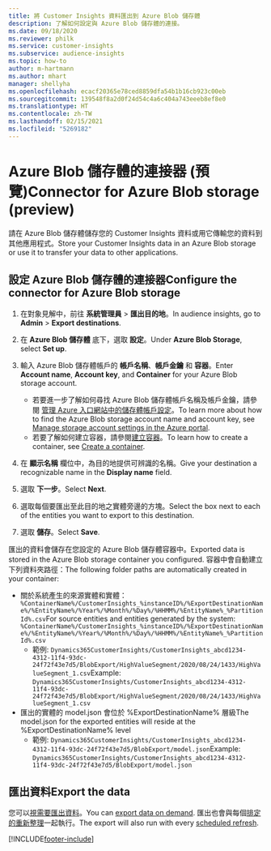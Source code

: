 ```yaml
---
title: 將 Customer Insights 資料匯出到 Azure Blob 儲存體
description: 了解如何設定與 Azure Blob 儲存體的連接。
ms.date: 09/18/2020
ms.reviewer: philk
ms.service: customer-insights
ms.subservice: audience-insights
ms.topic: how-to
author: m-hartmann
ms.author: mhart
manager: shellyha
ms.openlocfilehash: ecacf20365e78ced8859dfa54b1b16cb923c00eb
ms.sourcegitcommit: 139548f8a2d0f24d54c4a6c404a743eeeb8ef8e0
ms.translationtype: HT
ms.contentlocale: zh-TW
ms.lasthandoff: 02/15/2021
ms.locfileid: "5269182"
---
```

# <a name="connector-for-azure-blob-storage-preview"></a><span data-ttu-id="1288e-103">Azure Blob 儲存體的連接器 (預覽)</span><span class="sxs-lookup"><span data-stu-id="1288e-103">Connector for Azure Blob storage (preview)</span></span>

<span data-ttu-id="1288e-104">請在 Azure Blob 儲存體儲存您的 Customer Insights 資料或用它傳輸您的資料到其他應用程式。</span><span class="sxs-lookup"><span data-stu-id="1288e-104">Store your Customer Insights data in an Azure Blob storage or use it to transfer your data to other applications.</span></span>

## <a name="configure-the-connector-for-azure-blob-storage"></a><span data-ttu-id="1288e-105">設定 Azure Blob 儲存體的連接器</span><span class="sxs-lookup"><span data-stu-id="1288e-105">Configure the connector for Azure Blob storage</span></span>

1. <span data-ttu-id="1288e-106">在對象見解中，前往 **系統管理員** > **匯出目的地**。</span><span class="sxs-lookup"><span data-stu-id="1288e-106">In audience insights, go to **Admin** > **Export destinations**.</span></span>

1. <span data-ttu-id="1288e-107">在 **Azure Blob 儲存體** 底下，選取 **設定**。</span><span class="sxs-lookup"><span data-stu-id="1288e-107">Under **Azure Blob Storage**, select **Set up**.</span></span>

1. <span data-ttu-id="1288e-108">輸入 Azure Blob 儲存體帳戶的 **帳戶名稱**、**帳戶金鑰** 和 **容器**。</span><span class="sxs-lookup"><span data-stu-id="1288e-108">Enter **Account name**, **Account key**, and **Container** for your Azure Blob storage account.</span></span>
    - <span data-ttu-id="1288e-109">若要進一步了解如何尋找 Azure Blob 儲存體帳戶名稱及帳戶金鑰，請參閱 [管理 Azure 入口網站中的儲存體帳戶設定](https://docs.microsoft.com/azure/storage/common/storage-account-manage)。</span><span class="sxs-lookup"><span data-stu-id="1288e-109">To learn more about how to find the Azure Blob storage account name and account key, see [Manage storage account settings in the Azure portal](https://docs.microsoft.com/azure/storage/common/storage-account-manage).</span></span>
    - <span data-ttu-id="1288e-110">若要了解如何建立容器，請參閱[建立容器](https://docs.microsoft.com/azure/storage/blobs/storage-quickstart-blobs-portal#create-a-container)。</span><span class="sxs-lookup"><span data-stu-id="1288e-110">To learn how to create a container, see [Create a container](https://docs.microsoft.com/azure/storage/blobs/storage-quickstart-blobs-portal#create-a-container).</span></span>

1. <span data-ttu-id="1288e-111">在 **顯示名稱** 欄位中，為目的地提供可辨識的名稱。</span><span class="sxs-lookup"><span data-stu-id="1288e-111">Give your destination a recognizable name in the **Display name** field.</span></span>

1. <span data-ttu-id="1288e-112">選取 **下一步**。</span><span class="sxs-lookup"><span data-stu-id="1288e-112">Select **Next**.</span></span>

1. <span data-ttu-id="1288e-113">選取每個要匯出至此目的地之實體旁邊的方塊。</span><span class="sxs-lookup"><span data-stu-id="1288e-113">Select the box next to each of the entities you want to export to this destination.</span></span>

1. <span data-ttu-id="1288e-114">選取 **儲存**。</span><span class="sxs-lookup"><span data-stu-id="1288e-114">Select **Save**.</span></span>

<span data-ttu-id="1288e-115">匯出的資料會儲存在您設定的 Azure Blob 儲存體容器中。</span><span class="sxs-lookup"><span data-stu-id="1288e-115">Exported data is stored in the Azure Blob storage container you configured.</span></span> <span data-ttu-id="1288e-116">容器中會自動建立下列資料夾路徑：</span><span class="sxs-lookup"><span data-stu-id="1288e-116">The following folder paths are automatically created in your container:</span></span>

- <span data-ttu-id="1288e-117">關於系統產生的來源實體和實體：`%ContainerName%/CustomerInsights_%instanceID%/%ExportDestinationName%/%EntityName%/%Year%/%Month%/%Day%/%HHMM%/%EntityName%_%PartitionId%.csv`</span><span class="sxs-lookup"><span data-stu-id="1288e-117">For source entities and entities generated by the system: `%ContainerName%/CustomerInsights_%instanceID%/%ExportDestinationName%/%EntityName%/%Year%/%Month%/%Day%/%HHMM%/%EntityName%_%PartitionId%.csv`</span></span>
  - <span data-ttu-id="1288e-118">範例: `Dynamics365CustomerInsights/CustomerInsights_abcd1234-4312-11f4-93dc-24f72f43e7d5/BlobExport/HighValueSegment/2020/08/24/1433/HighValueSegment_1.csv`</span><span class="sxs-lookup"><span data-stu-id="1288e-118">Example: `Dynamics365CustomerInsights/CustomerInsights_abcd1234-4312-11f4-93dc-24f72f43e7d5/BlobExport/HighValueSegment/2020/08/24/1433/HighValueSegment_1.csv`</span></span>
- <span data-ttu-id="1288e-119">匯出的實體的 model.json 會位於 %ExportDestinationName% 層級</span><span class="sxs-lookup"><span data-stu-id="1288e-119">The model.json for the exported entities will reside at the %ExportDestinationName% level</span></span>
  - <span data-ttu-id="1288e-120">範例: `Dynamics365CustomerInsights/CustomerInsights_abcd1234-4312-11f4-93dc-24f72f43e7d5/BlobExport/model.json`</span><span class="sxs-lookup"><span data-stu-id="1288e-120">Example: `Dynamics365CustomerInsights/CustomerInsights_abcd1234-4312-11f4-93dc-24f72f43e7d5/BlobExport/model.json`</span></span>

## <a name="export-the-data"></a><span data-ttu-id="1288e-121">匯出資料</span><span class="sxs-lookup"><span data-stu-id="1288e-121">Export the data</span></span>

<span data-ttu-id="1288e-122">您可以[視需要匯出資料](export-destinations.md#export-data-on-demand)。</span><span class="sxs-lookup"><span data-stu-id="1288e-122">You can [export data on demand](export-destinations.md#export-data-on-demand).</span></span> <span data-ttu-id="1288e-123">匯出也會與每個[排定的重新整理](system.md#schedule-tab)一起執行。</span><span class="sxs-lookup"><span data-stu-id="1288e-123">The export will also run with every [scheduled refresh](system.md#schedule-tab).</span></span>


[!INCLUDE[footer-include](../includes/footer-banner.md)]
